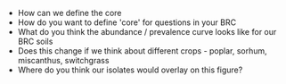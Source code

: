 * How can we define the core
* How do you want to define 'core' for questions in your BRC
* What do you think the abundance / prevalence curve looks like for our BRC soils
* Does this change if we think about different crops - poplar, sorhum, miscanthus, switchgrass
* Where do you think our isolates would overlay on this figure?
